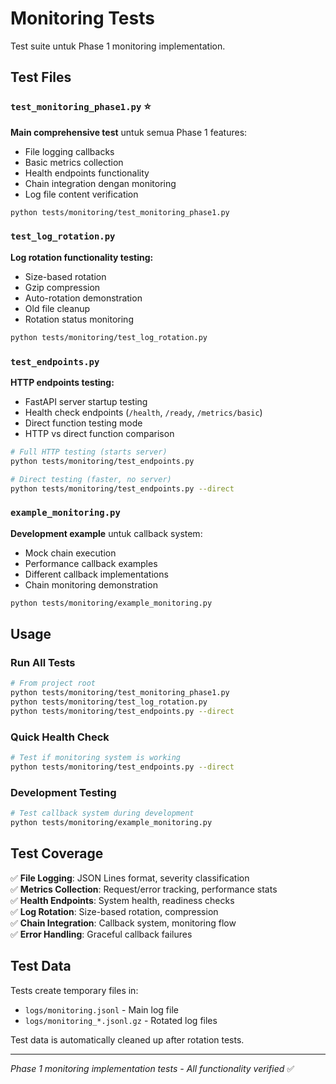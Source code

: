 # Monitoring Tests

Test suite untuk Phase 1 monitoring implementation.

## Test Files

### `test_monitoring_phase1.py` ⭐
**Main comprehensive test** untuk semua Phase 1 features:
- File logging callbacks
- Basic metrics collection  
- Health endpoints functionality
- Chain integration dengan monitoring
- Log file content verification

```bash
python tests/monitoring/test_monitoring_phase1.py
```

### `test_log_rotation.py`
**Log rotation functionality testing:**
- Size-based rotation
- Gzip compression
- Auto-rotation demonstration
- Old file cleanup
- Rotation status monitoring

```bash
python tests/monitoring/test_log_rotation.py
```

### `test_endpoints.py`
**HTTP endpoints testing:**
- FastAPI server startup testing
- Health check endpoints (`/health`, `/ready`, `/metrics/basic`)
- Direct function testing mode
- HTTP vs direct function comparison

```bash
# Full HTTP testing (starts server)
python tests/monitoring/test_endpoints.py

# Direct testing (faster, no server)
python tests/monitoring/test_endpoints.py --direct
```

### `example_monitoring.py`
**Development example** untuk callback system:
- Mock chain execution
- Performance callback examples  
- Different callback implementations
- Chain monitoring demonstration

```bash
python tests/monitoring/example_monitoring.py
```

## Usage

### Run All Tests
```bash
# From project root
python tests/monitoring/test_monitoring_phase1.py
python tests/monitoring/test_log_rotation.py
python tests/monitoring/test_endpoints.py --direct
```

### Quick Health Check
```bash
# Test if monitoring system is working
python tests/monitoring/test_endpoints.py --direct
```

### Development Testing
```bash
# Test callback system during development
python tests/monitoring/example_monitoring.py
```

## Test Coverage

✅ **File Logging**: JSON Lines format, severity classification  
✅ **Metrics Collection**: Request/error tracking, performance stats  
✅ **Health Endpoints**: System health, readiness checks  
✅ **Log Rotation**: Size-based rotation, compression  
✅ **Chain Integration**: Callback system, monitoring flow  
✅ **Error Handling**: Graceful callback failures  

## Test Data

Tests create temporary files in:
- `logs/monitoring.jsonl` - Main log file
- `logs/monitoring_*.jsonl.gz` - Rotated log files

Test data is automatically cleaned up after rotation tests.

---

*Phase 1 monitoring implementation tests - All functionality verified* ✅